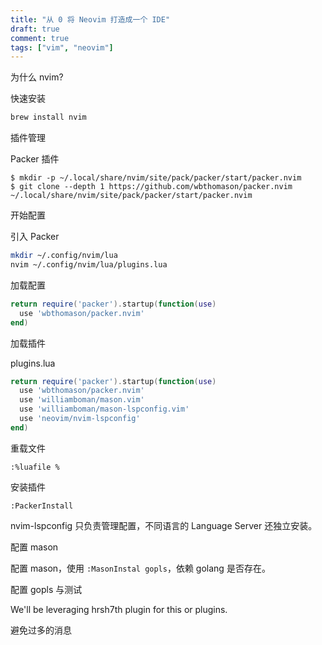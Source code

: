 ```yaml
---
title: "从 0 将 Neovim 打造成一个 IDE"
draft: true
comment: true
tags: ["vim", "neovim"]
---
```


为什么 nvim?

快速安装

```bash
brew install nvim
```

插件管理

Packer 插件

```
$ mkdir -p ~/.local/share/nvim/site/pack/packer/start/packer.nvim
$ git clone --depth 1 https://github.com/wbthomason/packer.nvim ~/.local/share/nvim/site/pack/packer/start/packer.nvim
```

开始配置

引入 Packer

```bash
mkdir ~/.config/nvim/lua
nvim ~/.config/nvim/lua/plugins.lua
```

加载配置

```lua
return require('packer').startup(function(use)
  use 'wbthomason/packer.nvim'
end)
```
加载插件

plugins.lua

```lua
return require('packer').startup(function(use)
  use 'wbthomason/packer.nvim'
  use 'williamboman/mason.vim'
  use 'williamboman/mason-lspconfig.vim'
  use 'neovim/nvim-lspconfig'
end)
```

重载文件

```vim
:%luafile %
```

安装插件

```vim
:PackerInstall
```

nvim-lspconfig 只负责管理配置，不同语言的 Language Server 还独立安装。

配置 mason

配置 mason，使用 `:MasonInstal gopls`，依赖 golang 是否存在。

配置 gopls 与测试

We'll be leveraging hrsh7th plugin for this or plugins.

避免过多的消息


